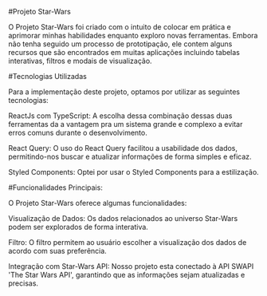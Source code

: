 #Projeto Star-Wars

O Projeto Star-Wars foi criado com o intuito de colocar em prática e aprimorar minhas habilidades enquanto exploro novas ferramentas. Embora não tenha seguido um processo de prototipação, ele contem alguns recursos que são encontrados em muitas aplicações incluindo tabelas interativas, filtros e modais de visualização.

#Tecnologias Utilizadas

Para a implementação deste projeto, optamos por utilizar as seguintes tecnologias:

ReactJs com TypeScript: A escolha dessa combinação dessas duas ferramentas da a vantagem pra um sistema grande e complexo a evitar erros comuns durante o desenvolvimento.

React Query: O uso do React Query facilitou a usabilidade dos dados, permitindo-nos buscar e atualizar informações de forma simples e eficaz.

Styled Components: Optei por usar o Styled Components para a estilização.

#Funcionalidades Principais:

O Projeto Star-Wars oferece algumas funcionalidades:

Visualização de Dados: Os dados relacionados ao universo Star-Wars podem ser explorados de forma interativa.

Filtro: O filtro permitem ao usuário escolher a visualização dos dados de acordo com suas preferência.

Integração com Star-Wars API: Nosso projeto esta conectado à API SWAPI 'The Star Wars API', garantindo que as informações sejam atualizadas e precisas.
